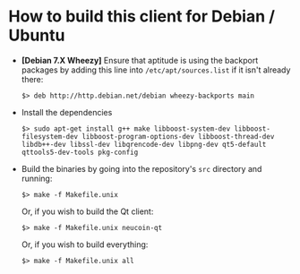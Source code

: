# How to build this client for Debian / Ubuntu

  - **[Debian 7.X Wheezy]** Ensure that aptitude is using the backport packages by adding this line into `/etc/apt/sources.list` if it isn't already there:

    ```
    $> deb http://http.debian.net/debian wheezy-backports main
    ```

  - Install the dependencies

    ```
    $> sudo apt-get install g++ make libboost-system-dev libboost-filesystem-dev libboost-program-options-dev libboost-thread-dev libdb++-dev libssl-dev libqrencode-dev libpng-dev qt5-default qttools5-dev-tools pkg-config
    ```

  - Build the binaries by going into the repository's `src` directory and running:

    ```
    $> make -f Makefile.unix
    ```

    Or, if you wish to build the Qt client:

    ```
    $> make -f Makefile.unix neucoin-qt
    ```

    Or, if you wish to build everything:

    ```
    $> make -f Makefile.unix all
    ```
